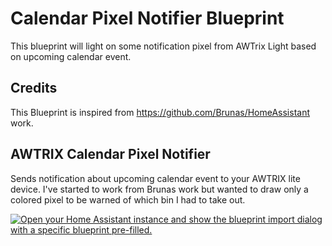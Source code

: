 # Calendar Pixel Notifier Blueprint

This blueprint will light on some notification pixel from AWTrix Light based on upcoming calendar event.

## Credits

This Blueprint is inspired from https://github.com/Brunas/HomeAssistant work.

## AWTRIX Calendar Pixel Notifier

Sends notification about upcoming calendar event to your AWTRIX lite device. I've started to work from Brunas work but wanted to draw only a colored pixel to be warned of which bin I had to take out.

[![Open your Home Assistant instance and show the blueprint import dialog with a specific blueprint pre-filled.](https://my.home-assistant.io/badges/blueprint_import.svg)](https://my.home-assistant.io/redirect/blueprint_import/?blueprint_url=https%3A%2F%2Fraw.githubusercontent.com%2Fka2er%2Fflows-blueforcer-hass%main%2Fcalendar-pixel-notifier%2Fawtrix_calendar_pixel_notifier.yaml)
